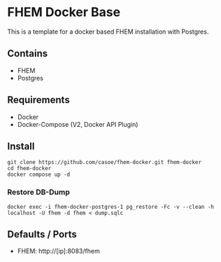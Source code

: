 # FHEM Docker Base

This is a template for a docker based FHEM installation with Postgres.

## Contains

- FHEM
- Postgres

## Requirements

- Docker
- Docker-Compose (V2, Docker API Plugin)

## Install

```
git clone https://github.com/casoe/fhem-docker.git fhem-docker
cd fhem-docker
docker compose up -d
```

### Restore DB-Dump

```
docker exec -i fhem-docker-postgres-1 pg_restore -Fc -v --clean -h localhost -U fhem -d fhem < dump.sqlc
```

## Defaults / Ports

- FHEM: http://[ip]:8083/fhem
